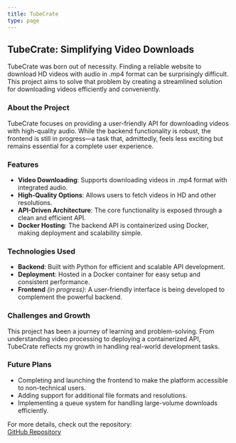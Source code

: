```yaml
---
title: TubeCrate
type: page
---
```


## TubeCrate: Simplifying Video Downloads

TubeCrate was born out of necessity. Finding a reliable website to download HD videos with audio in .mp4 format can be surprisingly difficult. This project aims to solve that problem by creating a streamlined solution for downloading videos efficiently and conveniently.

### About the Project

TubeCrate focuses on providing a user-friendly API for downloading videos with high-quality audio. While the backend functionality is robust, the frontend is still in progress—a task that, admittedly, feels less exciting but remains essential for a complete user experience.

### Features

- **Video Downloading**: Supports downloading videos in .mp4 format with integrated audio.
- **High-Quality Options**: Allows users to fetch videos in HD and other resolutions.
- **API-Driven Architecture**: The core functionality is exposed through a clean and efficient API.
- **Docker Hosting**: The backend API is containerized using Docker, making deployment and scalability simple.

### Technologies Used

- **Backend**: Built with Python for efficient and scalable API development.
- **Deployment**: Hosted in a Docker container for easy setup and consistent performance.
- **Frontend** *(in progress)*: A user-friendly interface is being developed to complement the powerful backend.

### Challenges and Growth

This project has been a journey of learning and problem-solving. From understanding video processing to deploying a containerized API, TubeCrate reflects my growth in handling real-world development tasks.

### Future Plans

- Completing and launching the frontend to make the platform accessible to non-technical users.
- Adding support for additional file formats and resolutions.
- Implementing a queue system for handling large-volume downloads efficiently.

For more details, check out the repository:  
[GitHub Repository](https://github.com/ajilenakh/TubeCrate.git)

